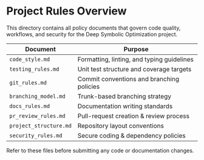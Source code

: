 # Project Rules Overview

This directory contains all policy documents that govern code quality, workflows, and security for the Deep Symbolic Optimization project.

| Document               | Purpose                                    |
| ---------------------- | ------------------------------------------ |
| `code_style.md`        | Formatting, linting, and typing guidelines |
| `testing_rules.md`     | Unit test structure and coverage targets   |
| `git_rules.md`         | Commit conventions and branching policies  |
| `branching_model.md`   | Trunk-based branching strategy             |
| `docs_rules.md`        | Documentation writing standards            |
| `pr_review_rules.md`   | Pull-request creation & review process     |
| `project_structure.md` | Repository layout conventions              |
| `security_rules.md`    | Secure coding & dependency policies        |

Refer to these files before submitting any code or documentation changes.
